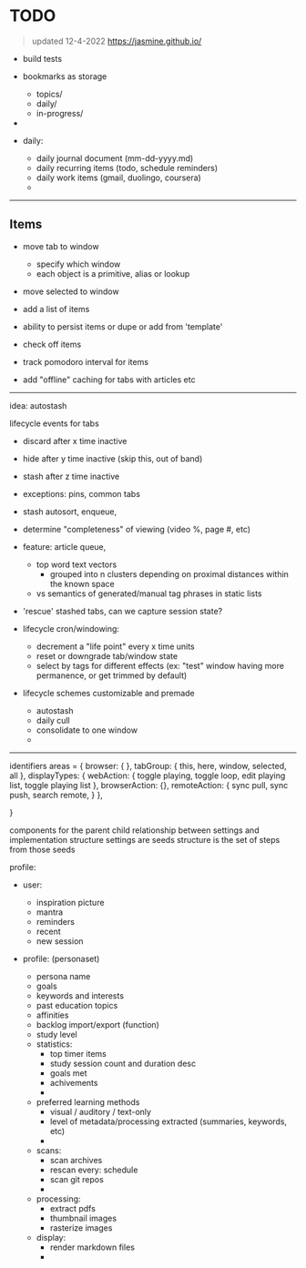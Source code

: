 
# TODO

> updated 12-4-2022
> https://jasmine.github.io/


- build tests

- bookmarks as storage
    - topics/
    - daily/
    - in-progress/
-

- daily:
    - daily journal document (mm-dd-yyyy.md)
    - daily recurring items (todo, schedule reminders)
    - daily work items (gmail, duolingo, coursera)
    -

---

## Items

- move tab to window
    - specify which window
    - each object is a primitive, alias or lookup

- move selected to window

- add a list of items
- ability to persist items or dupe or add from 'template'
- check off items
- track pomodoro interval for items

- add "offline" caching for tabs with articles etc

---

idea: autostash

lifecycle events for tabs
- discard after x time inactive
- hide after y time inactive (skip this, out of band)
- stash after z time inactive

- exceptions: pins, common tabs
- stash autosort, enqueue,
- determine "completeness" of viewing (video %, page #, etc)
- feature: article queue,
    - top word text vectors
        - grouped into n clusters depending on proximal distances within the known space
    - vs semantics of generated/manual tag phrases in static lists
- 'rescue' stashed tabs, can we capture session state?

- lifecycle cron/windowing:
    - decrement a "life point" every x time units
    - reset or downgrade tab/window state
    - select by tags for different effects (ex: "test" window having more permanence, or get trimmed by default)

- lifecycle schemes customizable and premade
    - autostash
    - daily cull
    - consolidate to one window
    -

---

identifiers
areas = {
    browser: {  },
    tabGroup: { this, here, window, selected, all },
    displayTypes: {
        webAction: { toggle playing, toggle loop, edit playing list, toggle playing list },
        browserAction: {},
        remoteAction: { sync pull, sync push, search remote, }
    },


}


components for the parent child relationship between settings and implementation structure
settings are seeds
structure is the set of steps from those seeds

profile:

- user:
    - inspiration picture
    - mantra
    - reminders
    - recent
    - new session

- profile: (personaset)
    - persona name
    - goals
    - keywords and interests
    - past education topics
    - affinities
    - backlog import/export (function)
    - study level
    - statistics:
        - top timer items
        - study session count and duration desc
        - goals met
        - achivements
        -
    - preferred learning methods
        - visual / auditory / text-only
        - level of metadata/processing extracted (summaries, keywords, etc)
        -
    - scans:
        - scan archives
        - rescan every: schedule
        - scan git repos
        -
    - processing:
        - extract pdfs
        - thumbnail images
        - rasterize images
    - display:
        - render markdown files
        -

